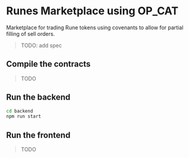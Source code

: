 # Runes Marketplace using OP_CAT

Marketplace for trading Rune tokens using covenants to allow for partial filling of sell orders.

> TODO: add spec

## Compile the contracts

> TODO

## Run the backend

```bash
cd backend
npm run start
```

## Run the frontend

> TODO